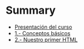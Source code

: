 # Summary

* [Presentación del curso](README.md)
* [1.- Conceptos básicos](chapter1.md)
* [2.- Nuestro primer HTML](chapter2.md)

